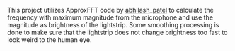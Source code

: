 This project utilizes ApproxFFT code by [abhilash_patel](https://create.arduino.cc/projecthub/abhilashpatel121/approxfft-fastest-fft-function-for-arduino-fd4917?ref=user&ref_id=1593632&offset=0) to calculate the frequency with maximum magnitude from the microphone and use the magnitude as brightness of the lightstrip. Some smoothing processing is done to make sure that the lightstrip does not change brightness too fast to look weird to the human eye.